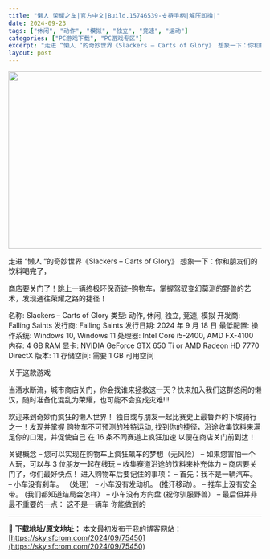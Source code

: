 ```yaml
---
title: "懒人 荣耀之车|官方中文|Build.15746539-支持手柄|解压即撸|"
date: 2024-09-23
tags: ["休闲", "动作", "模拟", "独立", "竞速", "运动"]
categories: ["PC游戏下载", "PC游戏专区"]
excerpt: "走进 “懒人 “的奇妙世界《Slackers – Carts of Glory》 想象一下：你和朋友们的饮料喝完了， 商店要关门了！跳上一辆终极环保奇迹–购物车，掌握驾驭变幻莫测的野兽的艺术，发现通往荣耀之路的捷径！ 名称: Slackers – Carts of Glory 类型: 动作, 休闲,&hellip;"
layout: post
---
```


<img class="aligncenter size-full wp-image-75429" src="https://sky.sfcrom.com/wp-content/uploads/2024/09/2024092310573865.webp" alt="" width="616" height="353" />

走进 “懒人 “的奇妙世界《Slackers – Carts of Glory》 想象一下：你和朋友们的饮料喝完了，

商店要关门了！跳上一辆终极环保奇迹–购物车，掌握驾驭变幻莫测的野兽的艺术，发现通往荣耀之路的捷径！

名称: Slackers – Carts of Glory
类型: 动作, 休闲, 独立, 竞速, 模拟
开发商: Falling Saints
发行商: Falling Saints
发行日期: 2024 年 9 月 18 日
最低配置:
操作系统: Windows 10, Windows 11
处理器: Intel Core i5-2400, AMD FX-4100
内存: 4 GB RAM
显卡: NVIDIA GeForce GTX 650 Ti or AMD Radeon HD 7770
DirectX 版本: 11
存储空间: 需要 1 GB 可用空间

关于这款游戏

当酒水断流，城市商店关门，你会找谁来拯救这一天？快来加入我们这群悠闲的懒汉，随时准备化混乱为荣耀，也可能不会变成灾难!!!

欢迎来到奇妙而疯狂的懒人世界！
独自或与朋友一起比赛史上最鲁莽的下坡骑行之一！发现并掌握 购物车不可预测的独特运动, 找到你的捷径，沿途收集饮料来满足你的口渴，并促使自己 在 16 条不同赛道上疯狂加速 以便在商店关门前到达！

关键概念
– 您可以实现在购物车上疯狂飙车的梦想（无风险）
– 如果您害怕一个人玩，可以与 3 位朋友一起在线玩
– 收集赛道沿途的饮料来补充体力
– 商店要关门了，你们最好快点！
进入购物车后要记住的事项：
– 首先：我不是一辆汽车。
– 小车没有刹车。 （处理）
– 小车没有发动机。 (推汗移动）。
– 推车上没有安全带。 (我们都知道结局会怎样）
– 小车没有方向盘 (祝你驯服野兽）
– 最后但并非最不重要的一点： 这不是一辆车
你能做到的

---
📖 **下载地址/原文地址：** 本文最初发布于我的博客网站：[https://sky.sfcrom.com/2024/09/75450](https://sky.sfcrom.com/2024/09/75450)
